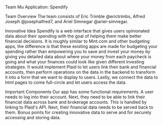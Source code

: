 Team Mu
Application: Spendify

Team Overview
The team consists of Eric Trimble @erictrimbs, Alfred Joseph @josephalfred7, and Ariel Simnegar @ariel-simnegar.

Innovative Idea
Spendify is a web interface that gives users opinionated data about their spending with the goal of helping them make better financial decisions. It is roughly similar to Mint.com and other budgeting apps, the difference is that these existing apps are made for budgeting your spending rather than empowering you to save and invest your money by giving you detailed data about where your money from each paycheck is going and what your finances could look like given different investing strategies. It would implement Plaid to let users link their bank and financial accounts, then perform operations on the data in the backend to transform it into a form that we want to display to users. Lastly, we connect the data to html pages to come full-circle and let users access the data.

Important Components
    Our app has some functional requirements. A user needs to log into their account. Next, they need to be able to link their financial data across bank and brokerage accounts. This is handled by linking to Plaid's API. Next, their financial data needs to be served back to them. Bonus points for creating innovative data to serve and for securely accessing and storing data.
